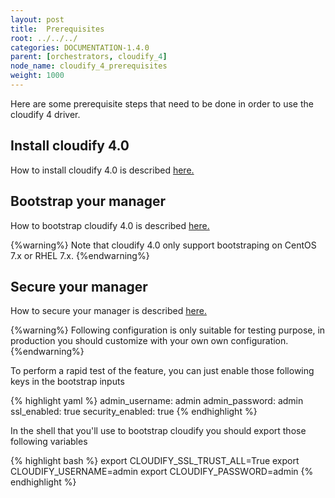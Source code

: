 ```yaml
---
layout: post
title:  Prerequisites
root: ../../../
categories: DOCUMENTATION-1.4.0
parent: [orchestrators, cloudify_4]
node_name: cloudify_4_prerequisites
weight: 1000
---
```


Here are some prerequisite steps that need to be done in order to use the cloudify 4 driver.

## Install cloudify 4.0 ##

How to install cloudify 4.0 is described [here.](http://docs.getcloudify.org/4.0.0/intro/what-is-cloudify/)

## Bootstrap your manager ##

How to bootstrap cloudify 4.0 is described [here.](http://docs.getcloudify.org/4.0.0/manager/bootstrapping/)

{%warning%}
Note that cloudify 4.0 only support bootstraping on CentOS 7.x or RHEL 7.x.
{%endwarning%}

## Secure your manager ##

How to secure your manager is described [here.](http://docs.getcloudify.org/4.0.0/manager/security/)

{%warning%}
Following configuration is only suitable for testing purpose, in production you should customize with your own own configuration.
{%endwarning%}

To perform a rapid test of the feature, you can just enable those following keys in the bootstrap inputs

{% highlight yaml %}
admin_username: admin
admin_password: admin
ssl_enabled: true
security_enabled: true
{% endhighlight %}

In the shell that you'll use to bootstrap cloudify you should export those following variables

{% highlight bash %}
export CLOUDIFY_SSL_TRUST_ALL=True
export CLOUDIFY_USERNAME=admin
export CLOUDIFY_PASSWORD=admin
{% endhighlight %}
